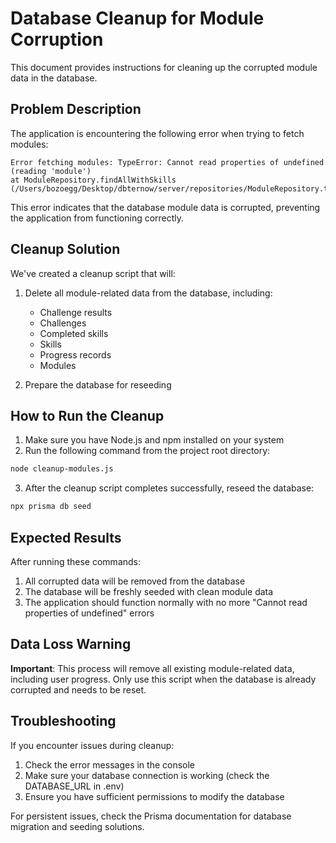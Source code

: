 # Database Cleanup for Module Corruption

This document provides instructions for cleaning up the corrupted module data in the database.

## Problem Description

The application is encountering the following error when trying to fetch modules:

```
Error fetching modules: TypeError: Cannot read properties of undefined (reading 'module')
at ModuleRepository.findAllWithSkills (/Users/bozoegg/Desktop/dbternow/server/repositories/ModuleRepository.ts:21:38)
```

This error indicates that the database module data is corrupted, preventing the application from functioning correctly.

## Cleanup Solution

We've created a cleanup script that will:

1. Delete all module-related data from the database, including:
   - Challenge results
   - Challenges
   - Completed skills
   - Skills
   - Progress records
   - Modules

2. Prepare the database for reseeding

## How to Run the Cleanup

1. Make sure you have Node.js and npm installed on your system
2. Run the following command from the project root directory:

```bash
node cleanup-modules.js
```

3. After the cleanup script completes successfully, reseed the database:

```bash
npx prisma db seed
```

## Expected Results

After running these commands:

1. All corrupted data will be removed from the database
2. The database will be freshly seeded with clean module data
3. The application should function normally with no more "Cannot read properties of undefined" errors

## Data Loss Warning

**Important**: This process will remove all existing module-related data, including user progress. Only use this script when the database is already corrupted and needs to be reset.

## Troubleshooting

If you encounter issues during cleanup:

1. Check the error messages in the console
2. Make sure your database connection is working (check the DATABASE_URL in .env)
3. Ensure you have sufficient permissions to modify the database

For persistent issues, check the Prisma documentation for database migration and seeding solutions.
